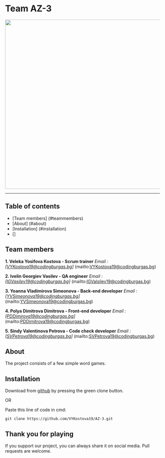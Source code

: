 # Team AZ-3

<img src="https://cdn.discordapp.com/attachments/776066171785969684/810824663256399892/logo_banner.gif" width="550px">

---

## Table of contents

+ [Team members] (#teammembers)
+ [About] (#about)
+ [Installation] (#installation)
+ []

## Team members <a name = "teammembers"></a>
**1. Veleka Yosifova Kostova - Scrum trainer**
*Email : [VYKostova19@codingburgas.bg]* (mailto:VYKostova19@codingburgas.bg)

**2. Ivelin Georgiev Vasilev - QA engineer**
*Email : [IGVasilev19@codingburgas.bg]* (mailto:IGValsilev19@codingburgas.bg)

**3. Yoanna Vladimirova Simeonova - Back-end developer**
*Email : [YVSimeonova19@codingburgas.bg]* (mailto:YVSimeonova19@codingburgas.bg)

**4. Polya Dimitrova Dimitrova - Front-end developer**
*Email : [PDDimirova19@codingburgas.bg]* (mailto:PDDimitrova19@codingburgas.bg)

**5. Sindy Valentinova Petrova - Code check developer**
*Email : [SVPetrova19@codingburgas.bg]* (mailto:SVPetrova19@codingburgas.bg)

## About <a name = "about"></a>
The project consists of a few simple word games.

## Installation <a name = "installation"></a>

Download from [github](https://github.com/VYKostova19/AZ-3.git) by pressing the green clone button. 

OR

Paste this line of code in cmd:
````
git clone https://github.com/VYKostova19/AZ-3.git
````

## Thank you for playing
If you support our project, you can always share it on social media. Pull requests are welcome.
